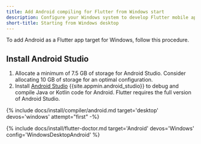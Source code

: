 ```yaml
---
title: Add Android compiling for Flutter from Windows start
description: Configure your Windows system to develop Flutter mobile apps for Android.
short-title: Starting from Windows desktop
---
```


To add Android as a Flutter app target for Windows, follow this procedure.

## Install Android Studio

1. Allocate a minimum of 7.5 GB of storage for Android Studio.
   Consider allocating 10 GB of storage for an optimal configuration.
1. Install [Android Studio][] {{site.appmin.android_studio}} to debug and compile
   Java or Kotlin code for Android.
   Flutter requires the full version of Android Studio.

{% include docs/install/compiler/android.md target='desktop' devos='windows' attempt="first" -%}

{% include docs/install/flutter-doctor.md target='Android' devos='Windows' config='WindowsDesktopAndroid' %}

[Android Studio]: https://developer.android.com/studio/install#win
